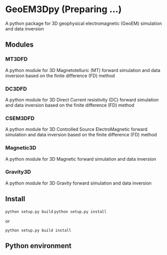 # GeoEM3Dpy (Preparing ...)
A python package for 3D geophysical electromagnetic (GeoEM) simulation and data inversion

## Modules
### MT3DFD
A python module for 3D Magnetotelluric (MT) forward simulation and data inversion based on the finite difference (FD) method

### DC3DFD
A python module for 3D Direct Current resistivity (DC) forward simulation and data inversion based on the finite difference (FD) method

### CSEM3DFD
A python module for 3D Controlled Source ElectroMagnetic forward simulation and data inversion based on the finite difference (FD) method

### Magnetic3D
A python module for 3D Magnetic forward simulation and data inversion

### Gravity3D
A python module for 3D Gravity forward simulation and data inversion

## Install
`python setup.py build`
`python setup.py install`

or 

`python setup.py build install`

## Python environment
``
``
``
``
